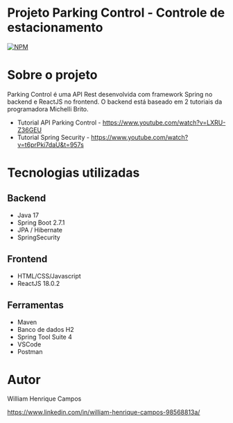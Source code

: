 # Projeto Parking Control - Controle de estacionamento
[![NPM](https://img.shields.io/npm/l/react)](https://github.com/devsuperior/sds1-wmazoni/blob/master/LICENSE) 

# Sobre o projeto

Parking Control é uma API Rest desenvolvida com framework Spring no backend e ReactJS no frontend. O backend está baseado em 2 tutoriais da programadora Michelli Brito.
- Tutorial API Parking Control - https://www.youtube.com/watch?v=LXRU-Z36GEU
- Tutorial Spring Security - https://www.youtube.com/watch?v=t6prPki7daU&t=957s

# Tecnologias utilizadas
## Backend
- Java 17
- Spring Boot 2.7.1
- JPA / Hibernate
- SpringSecurity

## Frontend
- HTML/CSS/Javascript
- ReactJS 18.0.2

## Ferramentas
- Maven
- Banco de dados H2
- Spring Tool Suite 4
- VSCode
- Postman

# Autor

William Henrique Campos

https://www.linkedin.com/in/william-henrique-campos-98568813a/
